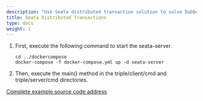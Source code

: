 ```yaml
---
description: "Use Seata distributed transaction solution to solve Dubbo data consistency issues."
title: Seata Distributed Transactions
type: docs
weight: 1
---
```


1. First, execute the following command to start the seata-server.

   ```shell
   cd ../dockercompose
   docker-compose -f docker-compose.yml up -d seata-server
   ```

2. Then, execute the main() method in the triple/client/cmd and triple/server/cmd directories.


<a href="https://github.com/apache/dubbo-go-samples/tree/main/context" target="_blank">Complete example source code address</a>
